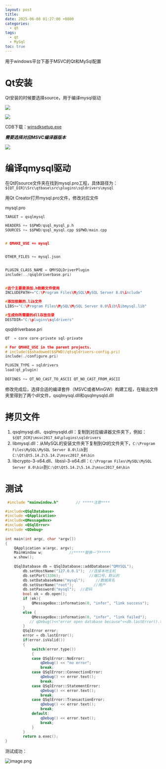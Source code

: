 ```yaml
---
layout: post
title: 
date: 2025-06-08 01:27:00 +0800
categories:
  - qt
tags:
  - qt
  - MySql
toc: true
---
```


用于windows平台下基于MSVC的Qt和MySql配置

# Qt安装

Qt安装的时候要选择source，用于编译mysql驱动


![](https://cdn.jsdelivr.net/gh/Braised-Lamb/picbed/cb5368eb6c66f5fd59f58cb680d58a20_MD5.jpeg)


![](https://cdn.jsdelivr.net/gh/Braised-Lamb/picbed/1006342a81b6be28a1334a92848abe6b_MD5.jpeg)

CDB下载：[winsdksetup.exe](https://download.microsoft.com/download/4/2/2/42245968-6A79-4DA7-A5FB-08C0AD0AE661/windowssdk/winsdksetup.exe)

***需要选择对应MSVC编译器版本***

![](https://cdn.jsdelivr.net/gh/Braised-Lamb/picbed/d79610ebcf9b0c31c50e4d929627775a_MD5.jpeg)

# 编译qmysql驱动

在Qt的source文件夹在找到mysql.pro工程，具体路径为：`${QT_DIR}\Src\qtbase\src\plugins\sqldrivers\mysql`

用Qt Creator打开mysql.pro文件，修改对应文件

mysql.pro

```c
TARGET = qsqlmysql

HEADERS += $$PWD/qsql_mysql_p.h
SOURCES += $$PWD/qsql_mysql.cpp $$PWD/main.cpp


# QMAKE_USE += mysql


OTHER_FILES += mysql.json


PLUGIN_CLASS_NAME = QMYSQLDriverPlugin
include(../qsqldriverbase.pri)
  

#这个主要是添加.h依赖文件使用
INCLUDEPATH+="C:\Program Files\MySQL\MySQL Server 8.0\include"

#添加依赖的.lib文件
LIBS+="C:\Program Files\MySQL\MySQL Server 8.0\lib\libmysql.lib"

#生成你所需要的dll存放目录
DESTDIR="C:\plugins\sqldrivers"
```

qsqldriverbase.pri 

```c
QT  = core core-private sql-private

# For QMAKE_USE in the parent projects.
# include($$shadowed($$PWD)/qtsqldrivers-config.pri)
include(./configure.pri)

PLUGIN_TYPE = sqldrivers
load(qt_plugin)
  
DEFINES += QT_NO_CAST_TO_ASCII QT_NO_CAST_FROM_ASCII
```

修改完成后，选择合适的编译套件（MSVC或者MinGW）构建工程，在输出文件夹里得到了两个dll文件，qsqlmysql.dll和qsqlmysqld.dll

# 拷贝文件

1. qsqlmysql.dll、qsqlmysqld.dll：复制到对应编译器文件夹下，例如：`${QT_DIR}\msvc2017_64\plugins\sqldrivers`
2. libmysql.dll：从MySQL的安装文件夹下复制到Qt的文件夹下，`C:\Program Files\MySQL\MySQL Server 8.0\lib`到`C:\Qt\Qt5.14.2\5.14.2\msvc2017_64\bin`
3. libcrypto-3-x64.dll、libssl-3-x64.dll：`C:\Program Files\MySQL\MySQL Server 8.0\bin`到`C:\Qt\Qt5.14.2\5.14.2\msvc2017_64\bin`

# 测试

```c++
 #include "mainwindow.h"        // *****注意****

#include<QSqlDatabase>
#include <QApplication>
#include<QMessageBox>
#include <QSqlError>
#include <QDebug>
  
int main(int argc, char *argv[])
{
    QApplication a(argc, argv);
    MainWindow w;            //*****替换一下*****
    w.show();
  
    QSqlDatabase db = QSqlDatabase::addDatabase("QMYSQL");
        db.setHostName("127.0.0.1");  //连接本地主机
        db.setPort(3306);             //端口号，默认的
        db.setDatabaseName("mysql");     //数据库名
        db.setUserName("root");         //用户
        db.setPassword("mysql");  //密码
        bool ok = db.open();
        if (ok){
            QMessageBox::information(0, "infor", "link success");
        }
        else {
            QMessageBox::information(0, "infor", "link failed");
           // qDebug()<<"error open database because"<<db.lastError().text();
        }
        QSqlError error;
        error = db.lastError();
        if(error.isValid())
        {
            switch(error.type())
            {
            case QSqlError::NoError:
                qDebug() << "no error";
                break;
            case QSqlError::ConnectionError:
                qDebug() << error.text();
                break;
            case QSqlError::StatementError:
                qDebug() << error.text();
                break;
            case QSqlError::TransactionError:
                qDebug() << error.text();
                break;
            default:
                qDebug() << error.text();
                break;
            }
        }
        return a.exec();
}
```

测试成功：

![image.png](https://cdn.jsdelivr.net/gh/Braised-Lamb/picbed/f460619642bc046b4fd2b902371970d7_MD5.jpeg)